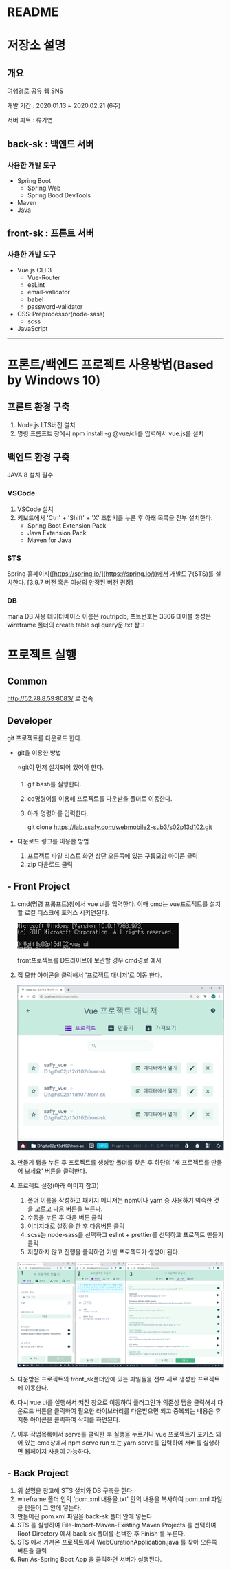 # README

# 저장소 설명

## 개요
여행경로 공유 웹 SNS

개발 기간 : 2020.01.13 ~ 2020.02.21 (6주)

서버 파트 : 류가연


## back-sk : 백엔드 서버

### 사용한 개발 도구

- Spring Boot
    - Spring Web
    - Spring Bood DevTools
- Maven
- Java

## front-sk : 프론트 서버

### 사용한 개발 도구

- Vue.js CLI 3
    - Vue-Router
    - esLint
    - email-validator
    - babel
    - password-validator
- CSS-Preprocessor(node-sass)
    - scss
- JavaScript

---

# 프론트/백엔드 프로젝트 사용방법(Based by Windows 10)

## 프론트 환경 구축

1. Node.js LTS버전 설치
2. 명령 프롬프트 창에서 npm install -g  @vue/cli를 입력해서 vue.js를 설치

## 백엔드 환경 구축

JAVA 8 설치 필수

### VSCode

1. VSCode 설치
2. 키보드에서 'Ctrl' + 'Shift' + 'X' 조합키를 누른 후 아래 목록을 전부 설치한다.
    - Spring Boot Extension Pack
    - Java Extension Pack
    - Maven for Java

### STS

Spring 홈페이지([https://spring.io/](https://spring.io/))에서 개발도구(STS)를 설치한다. [3.9.7 버전 혹은 이상의 안정된 버전 권장]

### DB

maria DB 사용
데이터베이스 이름은 routripdb, 포트번호는 3306
테이블 생성은 wireframe 폴더의 create table sql query문.txt 참고

# 프로젝트 실행

## Common

http://52.78.8.59:8083/ 로 접속

## Developer

git 프로젝트를 다운로드 한다.

- git을 이용한 방법

    ⭐git이 먼저 설치되어 있어야 한다.

    1. git bash를 실행한다.
    2. cd명령어를 이용해 프로젝트를 다운받을 폴더로 이동한다.
    3. 아래 명령어를 입력한다.

        git clone https://lab.ssafy.com/webmobile2-sub3/s02p13d102.git

- 다운로드 링크를 이용한 방법
    1. 프로젝트 파일 리스트 화면 상단 오른쪽에 있는 구름모양 아이콘 클릭
    2. zip 다운로드 클릭

## - Front Project

1. cmd(명령 프롬프트)창에서 vue ui를 입력한다. 이때 cmd는 vue프로젝트를 설치할 로컬 디스크에 포커스 시키면된다.

    ![readmeImg/Untitled.png](readmeImg/Untitled.png)

    front프로젝트를 D드라이브에 보관할 경우 cmd경로 예시

2. 집 모양 아이콘을 클릭해서 '프로젝트 매니저'로 이동 한다.

    ![readmeImg/Untitled%201.png](readmeImg/Untitled%201.png)

3. 만들기 탭을 누른 후 프로젝트를 생성할 폴더를 찾은 후 하단의 '새 프로젝트를 만들어 보세요' 버튼을 클릭한다.
4. 프로젝트 설정(아래 이미지 참고)
    1. 폴더 이름을 작성하고 패키지 메니저는 npm이나 yarn 중 사용하기 익숙한 것을 고르고 다음 버튼을 누른다.
    2. 수동을 누른 후 다음 버튼 클릭
    3. 이미지대로 설정을 한 후 다음버튼 클릭
    4. scss는 node-sass를 선택하고 eslint + prettier를 선택하고 프로젝트 만들기 클릭
    5. 저장하지 않고 진행을 클릭하면 기반 프로젝트가 생성이 된다.

    ![readmeImg/_-1.png](readmeImg/_-1.png)

5. 다운받은 프로젝트의 front_sk폴더안에 있는 파일들을 전부 새로 생성한 프로젝트에 이동한다.
6. 다시 vue ui를 실행해서 켜진 창으로 이동하여 플러그인과 의존성 탭을 클릭해서 다운로드 버튼을 클릭하여 필요한 라이브러리를 다운받으면 되고  중복되는 내용은 휴지통 아이콘을 클릭하여 삭제를 하면된다.
7. 이후 작업목록에서 serve를 클릭한 후 실행을 누르거나 vue 프로젝트가 포커스 되어 있는 cmd창에서 npm serve run 또는 yarn serve를 입력하여 서버를 실행하면 웹페이지 사용이 가능하다.

## - Back Project

1. 위 설명을 참고해 STS 설치와 DB 구축을 한다.
2. wireframe 폴더 안의 'pom.xml 내용물.txt' 안의 내용을 복사하여 pom.xml 파일을 만들어 그 안에 넣는다.
3. 만들어진 pom.xml 파일을 back-sk 폴더 안에 넣는다.
4. STS 를 실행하여 File-Import-Maven-Existing Maven Projects 를 선택하여 Root Directory 에서 back-sk 폴더를 선택한 후 Finish 를 누른다.
5. STS 에서 가져온 프로젝트에서 WebCurationApplication.java 를 찾아 오른쪽 버튼을 클릭
6. Run As-Spring Boot App 을 클릭하면 서버가 실행된다.